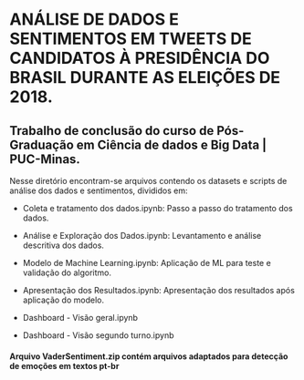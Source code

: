 # ANÁLISE DE DADOS E SENTIMENTOS EM TWEETS DE CANDIDATOS À PRESIDÊNCIA DO BRASIL DURANTE AS ELEIÇÕES DE 2018.

## Trabalho de conclusão do curso de Pós-Graduação em Ciência de dados e Big Data | PUC-Minas.

Nesse diretório encontram-se arquivos contendo os datasets e scripts de análise dos dados e sentimentos, divididos em:

- Coleta e tratamento dos dados.ipynb: Passo a passo do tratamento dos dados.

- Análise e Exploração dos Dados.ipynb: Levantamento e análise descritiva dos dados.

- Modelo de Machine Learning.ipynb: Aplicação de ML para teste e validação do algoritmo.

- Apresentação dos Resultados.ipynb: Apresentação dos resultados após aplicação do modelo.

- Dashboard - Visão geral.ipynb

- Dashboard - Visão segundo turno.ipynb

#### Arquivo VaderSentiment.zip contém arquivos adaptados para detecção de emoções em textos pt-br
